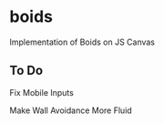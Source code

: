# boids
Implementation of Boids on JS Canvas

## To Do
Fix Mobile Inputs

Make Wall Avoidance More Fluid
